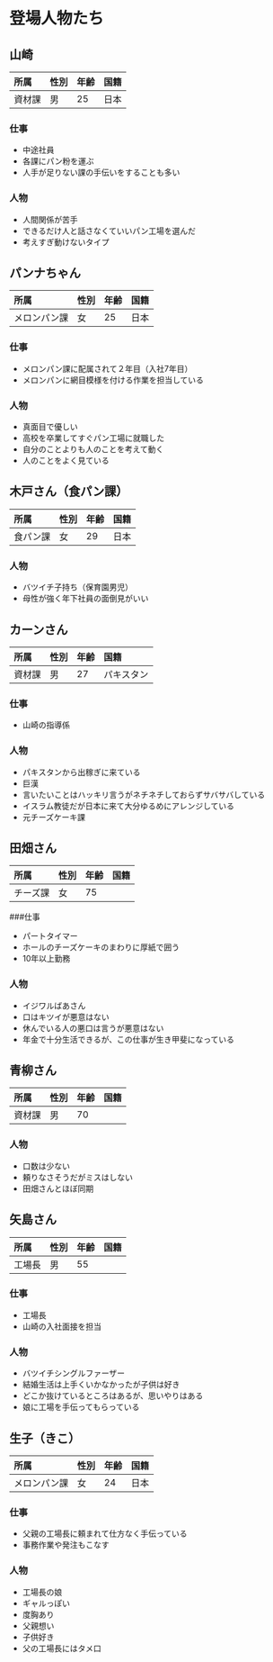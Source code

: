 # 登場人物たち

## 山崎
|所属|性別|年齢|国籍|
|:--|:--|:--|:--|
|資材課|男|25|日本|

### 仕事
- 中途社員
- 各課にパン粉を運ぶ
- 人手が足りない課の手伝いをすることも多い

### 人物
- 人間関係が苦手
- できるだけ人と話さなくていいパン工場を選んだ
- 考えすぎ動けないタイプ

## パンナちゃん
|所属|性別|年齢|国籍|
|:--|:--|:--|:--|
|メロンパン課|女|25|日本|

### 仕事
- メロンパン課に配属されて２年目（入社7年目）
- メロンパンに網目模様を付ける作業を担当している

### 人物
- 真面目で優しい
- 高校を卒業してすぐパン工場に就職した
- 自分のことよりも人のことを考えて動く
- 人のことをよく見ている

## 木戸さん（食パン課）
|所属|性別|年齢|国籍|
|:--|:--|:--|:--|
|食パン課|女|29|日本|

### 人物
- バツイチ子持ち（保育園男児）
- 母性が強く年下社員の面倒見がいい

## カーンさん
|所属|性別|年齢|国籍|
|:--|:--|:--|:--|
|資材課|男|27|パキスタン|

### 仕事
- 山崎の指導係

### 人物
- パキスタンから出稼ぎに来ている
- 巨漢
- 言いたいことはハッキリ言うがネチネチしておらずサバサバしている
- イスラム教徒だが日本に来て大分ゆるめにアレンジしている
- 元チーズケーキ課

## 田畑さん
|所属|性別|年齢|国籍|
|:--|:--|:--|:--|
|チーズ課|女|75||日本|

###仕事
- パートタイマー
- ホールのチーズケーキのまわりに厚紙で囲う
- 10年以上勤務

### 人物
- イジワルばあさん
- 口はキツイが悪意はない
- 休んでいる人の悪口は言うが悪意はない
- 年金で十分生活できるが、この仕事が生き甲斐になっている

## 青柳さん
|所属|性別|年齢|国籍|
|:--|:--|:--|:--|
|資材課|男|70||日本|

### 人物
- 口数は少ない
- 頼りなさそうだがミスはしない
- 田畑さんとほぼ同期

## 矢島さん
|所属|性別|年齢|国籍|
|:--|:--|:--|:--|
|工場長|男|55||日本|

### 仕事
- 工場長
- 山崎の入社面接を担当

### 人物
- バツイチシングルファーザー
- 結婚生活は上手くいかなかったが子供は好き
- どこか抜けているところはあるが、思いやりはある
- 娘に工場を手伝ってもらっている

## 生子（きこ）
|所属|性別|年齢|国籍|
|:--|:--|:--|:--|
|メロンパン課|女|24|日本|

### 仕事
- 父親の工場長に頼まれて仕方なく手伝っている
- 事務作業や発注もこなす

### 人物
- 工場長の娘
- ギャルっぽい
- 度胸あり
- 父親想い
- 子供好き
- 父の工場長にはタメ口















